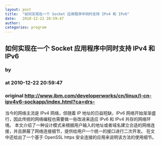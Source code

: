 ```yaml
---
layout: post
title:  "如何实现在一个 Socket 应用程序中同时支持 IPv4 和 IPv6"
date:   2010-12-22 20:59:47
author: 
categories: program
---
```


## 如何实现在一个 Socket 应用程序中同时支持 IPv4 和 IPv6
### by 
### at 2010-12-22 20:59:47
### original <http://www.ibm.com/developerworks/cn/linux/l-cn-ipv4v6-sockapp/index.html?ca=drs->

当今的网络主流是 IPv4 网络，但随着 IP 地址的日益短缺，IPv6 网络开始渐渐盛行，因此传统的网络编程也需要做一些改进来适应 IPv6 和 IPv4 共存的网络环境。
	本文介绍了一种设计模式来根据用户输入的地址或者域名建立合适的网络连接，并且屏蔽了网络连接细节，提供给用户一个统一的接口进行二次开发。
	在文中还给出了一个基于 OpenSSL https 安全连接的应用来说明该方法的使用细节。